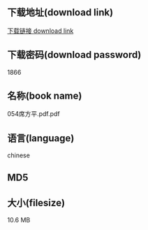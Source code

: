 ## 下载地址(download link)
[下载链接 download link](https://voluble-croquembouche-d321dc.netlify.app/?s=054%E5%B8%AD%E6%96%B9%E5%B9%B3.pdf)

## 下载密码(download password)
1866

## 名称(book name)
054席方平.pdf.pdf

## 语言(language)
chinese

## MD5


## 大小(filesize)
10.6 MB
